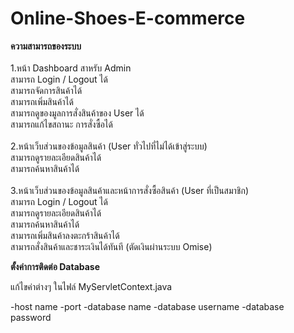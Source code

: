 # Online-Shoes-E-commerce

<b>ความสามารถของระบบ</b><br />
<br />
1.หน้า Dashboard สาหรับ Admin<br />
สามารถ Login / Logout ได้<br />
สามารถจัดการสินค้าได้<br />
สามารถเพิ่มสินค้าได้<br />
สามารถดูของมูลการสั่งสินค้าของ User ได้<br />
สามารถแก้ไขสถานะ การสั่งซื้อได้<br />
<br />
2.หน้าเว็บส่วนของข้อมูลสินค้า (User ทั่วไปที่ไม่ได้เข้าสู่ระบบ)<br />
สามารถดูรายละเอียดสินค้าได้<br />
สามารถค้นหาสินค้าได้<br />
<br />
3.หน้าเว็บส่วนของข้อมูลสินค้าและหน้าการสั่งซื้อสินค้า (User ที่เป็นสมาชิก)<br />
สามารถ Login / Logout ได้<br />
สามารถดูรายละเอียดสินค้าได้<br />
สามารถค้นหาสินค้าได้<br />
สามารถเพิ่มสินค้าลงตะกร้าสินค้าได้<br />
สามารถสั่งสินค้าและชาระเงินได้ทันที (ตัดเงินผ่านระบบ Omise)<br />

<b>ตั้งค่าการติดต่อ Database</b>

แก้ไขค่าต่างๆ ในไฟล์ MyServletContext.java

-host name
-port
-database name
-database username
-database password
